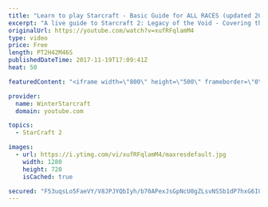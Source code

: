 ```yaml
---
title: "Learn to play Starcraft - Basic Guide for ALL RACES (updated 2017)"
excerpt: "A live guide to Starcraft 2: Legacy of the Void - Covering the basics and build orders for all of the races, and covering the important decisions to be made early in the game.  Not a step by step guide but a demonstration once you have the very basics of the units and races!"
originalUrl: https://youtube.com/watch?v=xufRFqlamM4
type: video
price: Free
length: PT2H42M46S
publishedDateTime: 2017-11-19T17:09:41Z
heat: 50

featuredContent: "<iframe width=\"800\" height=\"500\" frameborder=\"0\" src=\"https://www.youtube.com/embed/xufRFqlamM4\" allow=\"accelerometer; autoplay; encrypted-media; gyroscope; picture-in-picture\" allowfullscreen></iframe>"

provider:
  name: WinterStarcraft
  domain: youtube.com

topics:
  - StarCraft 2

images:
  - url: https://i.ytimg.com/vi/xufRFqlamM4/maxresdefault.jpg
    width: 1280
    height: 720
    isCached: true

secured: "F53uqsLo5FaeVY/V8JPJYQbIyh/b70APexJsGpNcU0gZLsvNS5b1dP7hxG6I8n7VeAXN18sZvunK1LZn5wOu2WW/wI4ohBZ/YeHlz4hU9AnMQlavpefwlJ+uYs7/yl1T7Pie4V4uZ+o5KIEf0MidovYs/Csx9LzuVdjgRsTndC4gecJ6QIC2UQvrqT2l5LGoo5A6ghvMEKfFHR4qppdx7pqXP+iyEaW+8MTgzVjtIA7sFfLiBJtMc1ymwu4t7gRcRDP8LJKqjzHzoLlR0VfzSg1CMF/xGcLwRKjogwKLf5rqvOEZ9LsS48xE0wa5T2RqVuzix4H+MWjho6LUgCfvguVjwR68m2WorQQzvXW0uZD1CbIftrKNMvlsX+eNenkjkBMH9VHbIyWjMXXOQxsj5xKT5KJbjfvh2ILw5zjeeaRH+DvpGloA3FgJCxiU1VwW;GEV++Ume4XbSVGcq40uxbA=="
---
```



